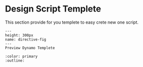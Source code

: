 # Design Script Templete

This section provide for you templete to easy crete new one script.

```{figure} ../images/DynamoTemplate.png
---
height: 300px
name: directive-fig
---
Preview Dynamo Templete
```

```{button-link} https://www.mediafire.com/file/edqxb8ymthuhazi/Template.dyn/file
:color: primary
:outline:
```